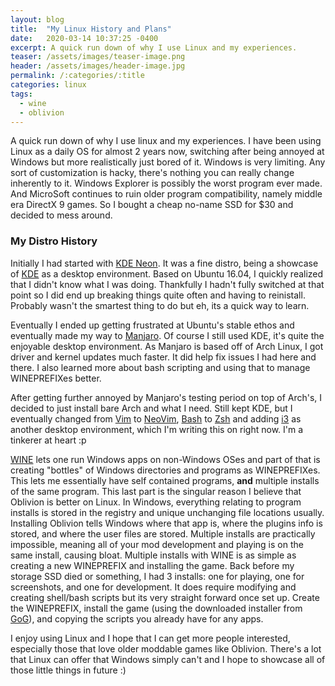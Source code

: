 ```yaml
---
layout: blog
title:  "My Linux History and Plans"
date:   2020-03-14 10:37:25 -0400
excerpt: A quick run down of why I use Linux and my experiences.
teaser: /assets/images/teaser-image.png
header: /assets/images/header-image.jpg
permalink: /:categories/:title
categories: linux
tags:
  - wine
  - oblivion
---
```

A quick run down of why I use linux and my experiences.
I have been using Linux as a daily OS for almost 2 years now, switching after being annoyed at Windows but more realistically just bored of it.
Windows is very limiting. Any sort of customization is hacky, there's nothing you can really change inherently to it.
Windows Explorer is possibly the worst program ever made. And MicroSoft continues to ruin older program compatibility,
namely middle era DirectX 9 games. So I bought a cheap no-name SSD for $30 and decided to mess around.

<h3>My Distro History</h3>

Initially I had started with [KDE Neon][kde-neon]. It was a fine distro, being a showcase of [KDE][kde] as a desktop environment.
Based on Ubuntu 16.04, I quickly realized that I didn't know what I was doing. Thankfully I hadn't fully switched at that point so I did end up breaking things quite often and having to reinistall.
Probably wasn't the smartest thing to do but eh, its a quick way to learn.


Eventually I ended up getting frustrated at Ubuntu's stable ethos and eventually made my way to [Manjaro][manjaro].
Of course I still used KDE, it's quite the enjoyable desktop environment. As Manjaro is based off of Arch Linux, I got driver and kernel updates much faster.
It did help fix issues I had here and there. I also learned more about bash scripting and using that to manage WINEPREFIXes better. 

After getting further annoyed by Manjaro's testing period on top of Arch's, I decided to just install bare Arch and what I need. 
Still kept KDE, but I eventually changed from [Vim][vim] to [NeoVim][neovim], [Bash][bash] to [Zsh][zsh] and adding [i3][i3] as another desktop environment, which I'm writing this on right now.
I'm a tinkerer at heart :p

[WINE][wine] lets one run Windows apps on non-Windows OSes and part of that is creating "bottles" of Windows directories and programs as WINEPREFIXes.
This lets me essentially have self contained programs, <b>and</b> multiple installs of the same program. This last part is the singular reason I believe that Oblivion is better on Linux.
In Windows, everything relating to program installs is stored in the registry and unique unchanging file locations usually.
Installing Oblivion tells Windows where that app is, where the plugins info is stored, and where the user files are stored.
Multiple installs are practically impossible, meaning all of your mod development and playing is on the same install, causing bloat.
Multiple installs with WINE is as simple as creating a new WINEPREFIX and installing the game.
Back before my storage SSD died or something, I had 3 installs: one for playing, one for screenshots, and one for development.
It does require modifying and creating shell/bash scripts but its very straight forward once set up.
Create the WINEPREFIX, install the game (using the downloaded installer from [GoG][obl-gog]), and copying the scripts you already have for any apps. 

I enjoy using Linux and I hope that I can get more people interested, especially those that love older moddable games like Oblivion. 
There's a lot that Linux can offer that Windows simply can't and I hope to showcase all of those little things in future :)


[kde-neon]:	https://neon.kde.org/
[manjaro]:	https://manjaro.org/
[wine]:		https://www.winehq.org/
[obl-gog]:	https://www.gog.com/game/elder_scrolls_iv_oblivion_game_of_the_year_edition_deluxe_the
[vim]:		https://www.vim.org/
[neovim]:	https://neovim.io/
[bash]:		https://www.gnu.org/software/bash/
[zsh]:		https://www.zsh.org/
[kde]:		https://kde.org/
[i3]:		https://i3wm.org/
